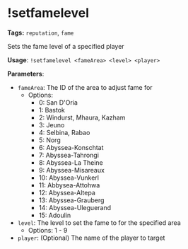 # !setfamelevel

**Tags:** `reputation`, `fame`

Sets the fame level of a specified player

**Usage**: `!setfamelevel <fameArea> <level> <player>`

**Parameters**:
- `fameArea`: The ID of the area to adjust fame for
  - Options:
    - 0: San D'Oria
    - 1: Bastok
    - 2: Windurst, Mhaura, Kazham
    - 3: Jeuno
    - 4: Selbina, Rabao
    - 5: Norg
    - 6: Abyssea-Konschtat
    - 7: Abyssea-Tahrongi
    - 8: Abyssea-La Theine
    - 9: Abyssea-Misareaux
    - 10: Abyssea-Vunkerl
    - 11: Abbysea-Attohwa
    - 12: Abyssea-Altepa
    - 13: Abyssea-Grauberg
    - 14: Abyssea-Uleguerand
    - 15: Adoulin
- `level`: The level to set the fame to for the specified area
  - Options: 1 - 9
- `player`: (Optional) The name of the player to target

